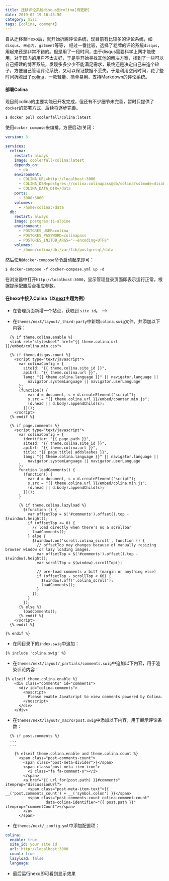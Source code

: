 ```yaml
---
title: 迁移评论系统disqus到colina[待更新]
date: 2019-02-19 16:45:50
category: misc
tags: [colina, comment]
---
```


自从迁移至Hexo后，就开始折腾评论系统，现目前有比较多的评论系统，如`disqus`、`来必力`、`gitment`等等， 经过一番比较，选择了老牌的评论系统`disqus`，用起来还是非常不错的。但是用了一段时间，由于disqus需要科学上网才能使用，对于国内的用户不太友好，于是乎开始寻找其他的解决方案，找到了一些可以自己搭建的博客系统，发现多多少少不能满足需求，最终还是决定自己来造个轮子，方便自己管理评论系统，又可以保证数据不丢失。于是利用空闲时间，花了些时间折腾出了[colina][1]，一款轻量、简单易用、支持Markdown的评论系统。

<!-- more -->

#### 部署Colina
现目前colina的主要功能已开发完成，但还有不少细节未完善，暂时只提供了`docker`的部署方式，后续将逐步完善。
```shell
$ docker pull coolerfall/colina:latest
```
使用`docker compose`来编排，方便启动/关闭：
```yml
version: 3

services:
  colina:
    restart: always
    image: coolerfall/colina:latest
    depends_on:
      - db
    environment:
      - COLINA_URL=http://localhost:3000
      - COLINA_DSN=postgres://colina:colinapass@db/colina?sslmode=disable
      - COLINA_DATA_DIR=/data
    ports:
      - 3000:3000
    volumes:
      - /home/colina:/data
  db:
    restart: always
    image: postgres:11-alpine
    environment:
      - POSTGRES_USER=colina
      - POSTGRES_PASSWORD=colinapass
      - POSTGRES_INITDB_ARGS="--encoding=UTF8"
    volumes:
      - /home/colina/db:/var/lib/postgresql/data
```
然后使用`docker-compose`命令启动起来即可：
```shell
$ docker-compose -f docker-compose.yml up -d 
```
在浏览器中打开`http://localhost:3000`，显示管理登录页面即表示运行正常，根据提示配置后台相应参数。

#### 在hexo中接入Colina（以[next][2]主题为例）
* 在管理页面新增一个站点，获取到 `site id`。 -->

* 在`themes/next/layout/_third-party`中新增`colina.swig`文件，并添加以下内容：
```swig
  {% if theme.colina.enable %}
  <link rel="stylesheet" href="{{ theme.colina.url }}/embed/colina.min.css">

  {% if theme.disqus.count %}
    <script type="text/javascript">
      var colinaConfig = {
        siteId: "{{ theme.colina.site_id }}",
        apiUrl: "{{ theme.colina.url }}",
        lang: "{{ theme.colina.language }}" || navigator.language || 
          navigator.systemLanguage || navigator.userLanguage
      };
      (function() {
          var d = document, s = d.createElement("script");
          s.src = "{{ theme.colina.url }}/embed/counter.min.js";
          (d.head || d.body).appendChild(s);
        })();
    </script>
  {% endif %}

  {% if page.comments %}
    <script type="text/javascript">
      var colinaConfig = {
        identifier: "{{ page.path }}",
        siteId: "{{ theme.colina.site_id }}",
        apiUrl: "{{ theme.colina.url }}",
        title: "{{ page.title| addslashes }}",
        lang: "{{ theme.colina.language }}" || navigator.language || 
          navigator.systemLanguage || navigator.userLanguage
      };
      function loadComments() {
        (function() {
          var d = document, s = d.createElement("script");
          s.src = "{{ theme.colina.url }}/embed/colina.min.js";
          (d.head || d.body).appendChild(s);
        })();
      }

      {% if theme.colina.lazyload %}
        $(function () {
          var offsetTop = $('#comments').offset().top - $(window).height();
          if (offsetTop <= 0) {
            // load directly when there's no a scrollbar
            loadComments();
          } else {
            $(window).on('scroll.colina_scroll', function () {
              // offsetTop may changes because of manually resizing browser window or lazy loading images.
              var offsetTop = $('#comments').offset().top - $(window).height();
              var scrollTop = $(window).scrollTop();

              // pre-load comments a bit? (margin or anything else)
              if (offsetTop - scrollTop < 60) {
                $(window).off('.colina_scroll');
                loadComments();
              }
            });
          }
        });
      {% else %}
        loadComments();
      {% endif %}
    </script>
  {% endif %}

{% endif %}
```

* 在同目录下的`index.swig`中追加：
```swig
{% include 'colina.swig' %}
```

* 在`themes/next/layout/_partials/comments.swig`中追加以下内容，用于渲染评论内容：
```swig
{% elseif theme.colina.enable %}
    <div class="comments" id="comments">
      <div id="colina-comments">
        <noscript>
          Please enable JavaScript to view comments powered by Colina.
        </noscript>
      </div>
    </div>
```

* 在`themes/next/layout/_macro/post.swig`中添加以下内容，用于展示评论条数：
```swig
  {% if post.comments %}
  ...
  ...

    {% elseif theme.colina.enable and theme.colina.count %}
      <span class="post-comments-count">
        <span class="post-meta-divider">|</span>
        <span class="post-meta-item-icon">
          <i class="fa fa-comment-o"></i>
        </span>
        <a href="{{ url_for(post.path) }}#comments" itemprop="discussionUrl">
          <span class="post-meta-item-text">{{ __('post.comments_count') + __('symbol.colon') }}</span>
          <span class="post-comments-count colina-comment-count"
                  data-colina-identifier="{{ post.path }}" itemprop="commentCount"></span>
        </a>
      </span>
```

* 在`themes/next/_config.yml`中添加配置项：
```yml
colina:
  enable: true
  site_id: your site id
  url: http://localhost:3000
  count: true
  lazyload: false
  language:
```

* 最后运行hexo即可看到显示效果

[1]: https://hub.docker.com/r/coolerfall/colina
[2]: https://github.com/theme-next/hexo-theme-next
